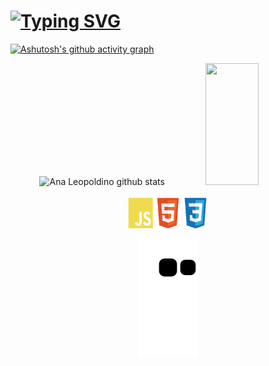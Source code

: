 # [![Typing SVG](https://readme-typing-svg.herokuapp.com/?color=8c00ff&size=35&center=true&vCenter=true&width=1000&lines=HELLO,+My+name+is+Ana+Leopoldino;I'm+18+years+old;I'm+from+Brazil;;Be+Welcome!+:%29)](https://git.io/typing-svg)

[![Ashutosh's github activity graph](https://github-readme-activity-graph.vercel.app/graph?username=analeopoldino&bg_color=000000&color=8c00ff&line=8c00ff&point=ffffff&area=true&hide_border=true)](https://github.com/ashutosh00710/github-readme-activity-graph)


<div align="center">  
  <img width="49%" height="195px" src="https://github-readme-stats.vercel.app/api?username=analeopoldino&show_icons=true&count_private=true&hide_border=true&title_color=8c00ff&icon_color=8c00ff&text_color=8c00ff&bg_color=000000" alt="Ana Leopoldino github stats"/> 
  <img width="41%" height="195px" src="https://github-readme-stats.vercel.app/api/top-langs/?username=analeopoldino&layout=donut&hide_border=true&title_color=8c00ff&icon_color=8c00ff&text_color=8c00ff&bg_color=000000"/>
</div>


 <div  align="center" ><br>
  <img align="center" alt="Ana-Js" height="50" width="40" src="https://raw.githubusercontent.com/devicons/devicon/master/icons/javascript/javascript-plain.svg">
  <img align="center" alt="Ana-HTML" height="50" width="40" src="https://raw.githubusercontent.com/devicons/devicon/master/icons/html5/html5-original.svg">
  <img align="center" alt="Ana-CSS" height="50" width="40" src="https://raw.githubusercontent.com/devicons/devicon/master/icons/css3/css3-original.svg">
</div>


<div align="center">


  ![Snake animation](https://github.com/analeopoldino/analeopoldino/blob/output/github-contribution-grid-snake.svg)

  
</div>

